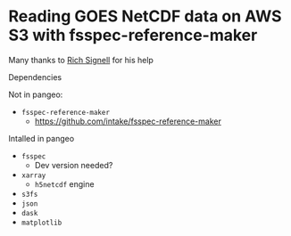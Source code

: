 # Reading GOES NetCDF data on AWS S3 with fsspec-reference-maker

Many thanks to [Rich Signell](mailto:rsignell@usgs.gov) for his help 

Dependencies

Not in pangeo:
* `fsspec-reference-maker`
    * https://github.com/intake/fsspec-reference-maker

Intalled in pangeo
* `fsspec`
    * Dev version needed?
* `xarray`
    * `h5netcdf` engine
* `s3fs`
* `json`
* `dask`
* `matplotlib`